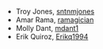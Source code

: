 + Troy Jones, [sntnmjones](https://github.com/sntnmjones)
+ Amar Rama, [ramagician](https://github.com/ramagician)
+ Molly Dant, [mdant1](https://github.com/mdant1)
+ Erik Quiroz, [Erikq1994](https://github.com/Erikq1994)
